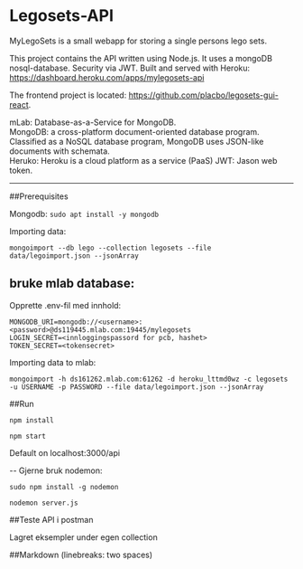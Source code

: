 # Legosets-API

MyLegoSets is a small webapp for storing a single persons lego sets.

This project contains the API written using Node.js. It uses a mongoDB nosql-database. Security via JWT.
Built and served with Heroku: https://dashboard.heroku.com/apps/mylegosets-api

The frontend project is located: https://github.com/placbo/legosets-gui-react.

mLab: Database-as-a-Service for MongoDB.  
MongoDB: a cross-platform document-oriented database program. Classified as a NoSQL database program, MongoDB uses JSON-like documents with schemata.  
Heruko: Heroku is a cloud platform as a service (PaaS)
JWT: Jason web token. 

----------------------------

##Prerequisites

Mongodb: `sudo apt install -y mongodb`

Importing data:

`mongoimport --db lego --collection legosets --file data/legoimport.json --jsonArray`

## bruke mlab database:

Opprette .env-fil med innhold:

    MONGODB_URI=mongodb://<username>:<password>@ds119445.mlab.com:19445/mylegosets
    LOGIN_SECRET=<innloggingspassord for pcb, hashet>
    TOKEN_SECRET=<tokensecret>

Importing data to mlab:

`mongoimport -h ds161262.mlab.com:61262 -d heroku_lttmd0wz -c legosets -u USERNAME -p PASSWORD --file data/legoimport.json --jsonArray`

##Run

`npm install`

`npm start`

Default on localhost:3000/api

-- Gjerne bruk nodemon:

`sudo npm install -g nodemon`

`nodemon server.js`


##Teste API i postman

Lagret eksempler under egen collection

##Markdown
(linebreaks: two spaces)



